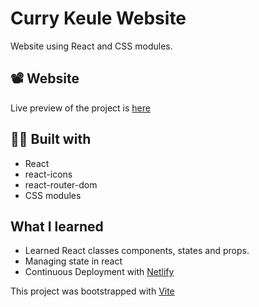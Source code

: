 # Curry Keule Website

Website using React and CSS modules. 

## 📽️ Website

Live preview of the project is [here](https://curry-keule.netlify.app/)


## 👷‍♀️ Built with

- React
- react-icons
- react-router-dom
- CSS modules

## What I learned

- Learned React classes components, states and props.
- Managing state in react
- Continuous Deployment with [Netlify](https://www.netlify.com/)


This project was bootstrapped with [Vite](https://vitejs.dev/)